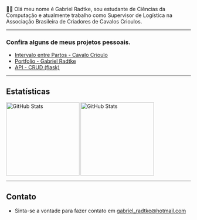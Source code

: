 
👋🏻 Olá meu nome é Gabriel Radtke, sou estudante de Ciências da Computação e atualmente trabalho como Supervisor de Logística na Associação Brasileira de Criadores de Cavalos Crioulos.

---


### Confira alguns de meus projetos pessoais.

 - [Intervalo entre Partos - Cavalo Crioulo](https://intervaloentrepartos.netlify.app/)
 - [Portfolio - Gabriel Radtke](https://gabrielradtke.netlify.app/)
 - [API - CRUD (flask)](https://github.com/Gabrielradtke/api_crud_flask)

---

## Estatísticas
<p>
  <img 
    align="left" 
    alt="GitHub Stats" 
    height="200"
    src="https://github-readme-stats.vercel.app/api?username=Gabrielradtke&show_icons=true&theme=algolia&include_all_commits=true&locale=pt-br" 
  />

<img 
      align="center" 
      alt="GitHub Stats" 
      height="200"
      src="https://github-readme-stats.vercel.app/api/top-langs/?username=Gabrielradtke&theme=algolia&layout=compact&custom_title=Tecnologias&langs_count=9" 
  />
</p>

---
  
## Contato
- Sinta-se a vontade para fazer contato em gabriel_radtke@hotmail.com
